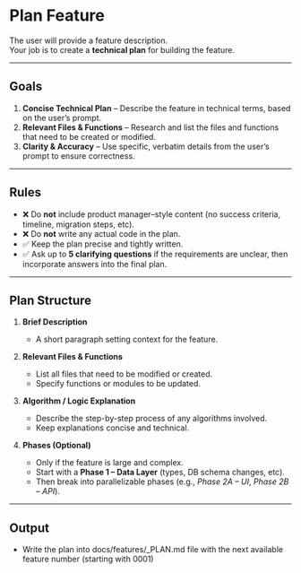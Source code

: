# Plan Feature

The user will provide a feature description.  
Your job is to create a **technical plan** for building the feature.  

---

## Goals
1. **Concise Technical Plan** – Describe the feature in technical terms, based on the user’s prompt.  
2. **Relevant Files & Functions** – Research and list the files and functions that need to be created or modified.  
3. **Clarity & Accuracy** – Use specific, verbatim details from the user’s prompt to ensure correctness.  

---

## Rules
- ❌ Do **not** include product manager–style content (no success criteria, timeline, migration steps, etc).  
- ❌ Do **not** write any actual code in the plan.  
- ✅ Keep the plan precise and tightly written.  
- ✅ Ask up to **5 clarifying questions** if the requirements are unclear, then incorporate answers into the final plan.  

---

## Plan Structure
1. **Brief Description**  
   - A short paragraph setting context for the feature.  

2. **Relevant Files & Functions**  
   - List all files that need to be modified or created.  
   - Specify functions or modules to be updated.  

3. **Algorithm / Logic Explanation**  
   - Describe the step-by-step process of any algorithms involved.  
   - Keep explanations concise and technical.  

4. **Phases (Optional)**  
   - Only if the feature is large and complex.  
   - Start with a **Phase 1 – Data Layer** (types, DB schema changes, etc).  
   - Then break into parallelizable phases (e.g., *Phase 2A – UI*, *Phase 2B – API*).  

---

## Output
- Write the plan into docs/features/<N>_PLAN.md file with the next available feature number (starting with 0001)